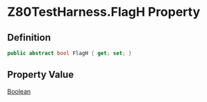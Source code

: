 # Z80TestHarness.FlagH Property
## Definition

```c#
public abstract bool FlagH { get; set; }
```

## Property Value

[Boolean](https://learn.microsoft.com/en-gb/dotnet/api/System.Boolean)
